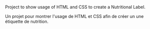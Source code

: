 Project to show usage of HTML and CSS to create a Nutritional Label.

Un projet pour montrer l'usage de HTML et CSS afin de créer un une étiquette de nutrition.
